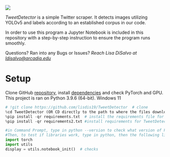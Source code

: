 [![][1]][1]

[1]: https://i.ibb.co/10VpLDT/logo-1.png


*TweetDetector* is a simple Twitter scraper. It detects  images utilizing YOLOv5 and labels according to an established corpus in our code. 

In order to use this program a Jupyter Notebook is included in this repository with a step-by-step instruction to ensure the program runs smoothly.

Questions? Ran into any Bugs or Issues? *Reach Lisa DiSalvo at ldisalvo@arcadia.edu*

# Setup

Clone GitHub [repository](https://github.com/lisdis19/TweetDetector), install [dependencies](https://github.com/lisdis19/TweetDetector/blob/main/requirements.txt) and check PyTorch and GPU.
This project is ran on Python 3.9.6 (64-bit). Windows 11


```python
# !git clone https://github.com/lisdis19/TweetDetector  # clone
%cd TweetDetector (OR CD directly to the path to where the files downloaded on your PC)
%pip install -qr requirements.txt  # install the requirements file for YOLO image detection library
%pip install -qr requirements2.txt #install requirements for TweetDetector

#in Command Prompt, type in python --version to check what version of Python you are running on your system
#Then, to test if libraries work, type in python, then the following lines of code
import torch
import utils
display = utils.notebook_init()  # checks
```
